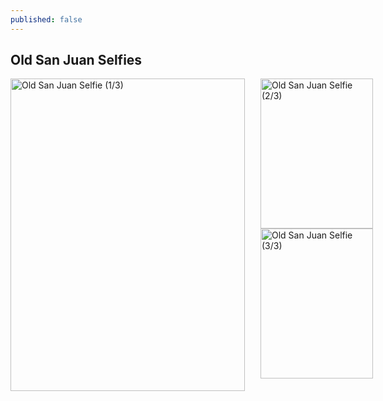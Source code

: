 ```yaml
---
published: false
---
```


## Old San Juan Selfies

<div style="width:375; float:left;  ">
<a href="https://www.flickr.com/photos/matthewsim/16198108795" title="Old San Juan Selfie (1/3) by Matthew Simoneau, on Flickr"><img src="https://farm9.staticflickr.com/8655/16198108795_46868d08b5.jpg" width="375" height="500" alt="Old San Juan Selfie (1/3)"></a>
</div>

<div style="position:absolute; margin-left:400px; width:180px;">
<a href="https://www.flickr.com/photos/matthewsim/15575705984" title="Old San Juan Selfie (2/3) by Matthew Simoneau, on Flickr"><img src="https://farm9.staticflickr.com/8581/15575705984_c73fcc39c4_m.jpg" width="180" height="240" alt="Old San Juan Selfie (2/3)"></a>
<br/>
<a href="https://www.flickr.com/photos/matthewsim/15578288773" title="Old San Juan Selfie (3/3) by Matthew Simoneau, on Flickr"><img src="https://farm8.staticflickr.com/7577/15578288773_de86cbb36a_m.jpg" width="180" height="240" alt="Old San Juan Selfie (3/3)"></a>
</div>